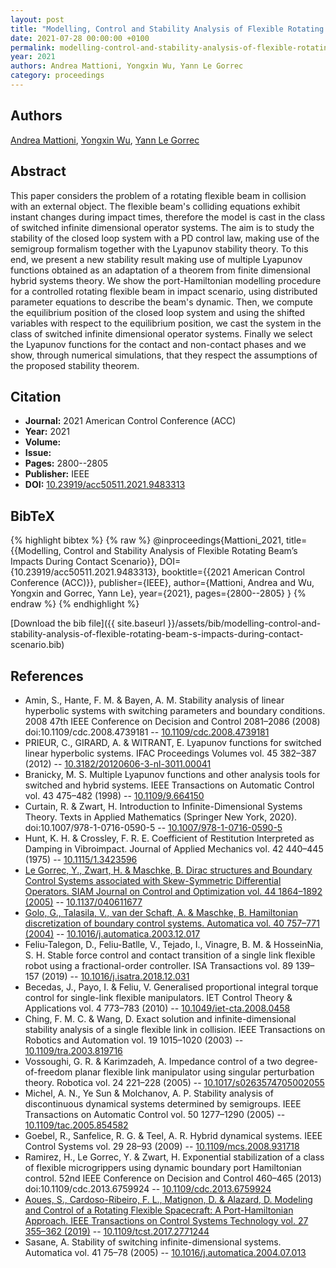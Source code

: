 ```yaml
---
layout: post
title: "Modelling, Control and Stability Analysis of Flexible Rotating Beam's Impacts During Contact Scenario"
date: 2021-07-28 00:00:00 +0100
permalink: modelling-control-and-stability-analysis-of-flexible-rotating-beam-s-impacts-during-contact-scenario
year: 2021
authors: Andrea Mattioni, Yongxin Wu, Yann Le Gorrec
category: proceedings
---
```

 
## Authors
[Andrea Mattioni](authors/andrea-mattioni), [Yongxin Wu](authors/yongxin-wu), [Yann Le Gorrec](authors/yann-le-gorrec)
 
## Abstract
This paper considers the problem of a rotating flexible beam in collision with an external object. The flexible beam's colliding equations exhibit instant changes during impact times, therefore the model is cast in the class of switched infinite dimensional operator systems. The aim is to study the stability of the closed loop system with a PD control law, making use of the semigroup formalism together with the Lyapunov stability theory. To this end, we present a new stability result making use of multiple Lyapunov functions obtained as an adaptation of a theorem from finite dimensional hybrid systems theory. We show the port-Hamiltonian modelling procedure for a controlled rotating flexible beam in impact scenario, using distributed parameter equations to describe the beam's dynamic. Then, we compute the equilibrium position of the closed loop system and using the shifted variables with respect to the equilibrium position, we cast the system in the class of switched infinite dimensional operator systems. Finally we select the Lyapunov functions for the contact and non-contact phases and we show, through numerical simulations, that they respect the assumptions of the proposed stability theorem.
 
## Citation
- **Journal:** 2021 American Control Conference (ACC)
- **Year:** 2021
- **Volume:** 
- **Issue:** 
- **Pages:** 2800--2805
- **Publisher:** IEEE
- **DOI:** [10.23919/acc50511.2021.9483313](https://doi.org/10.23919/acc50511.2021.9483313)
 
## BibTeX
{% highlight bibtex %}
{% raw %}
@inproceedings{Mattioni_2021,
  title={{Modelling, Control and Stability Analysis of Flexible Rotating Beam’s Impacts During Contact Scenario}},
  DOI={10.23919/acc50511.2021.9483313},
  booktitle={{2021 American Control Conference (ACC)}},
  publisher={IEEE},
  author={Mattioni, Andrea and Wu, Yongxin and Gorrec, Yann Le},
  year={2021},
  pages={2800--2805}
}
{% endraw %}
{% endhighlight %}
 
[Download the bib file]({{ site.baseurl }}/assets/bib/modelling-control-and-stability-analysis-of-flexible-rotating-beam-s-impacts-during-contact-scenario.bib)
 
## References
- Amin, S., Hante, F. M. & Bayen, A. M. Stability analysis of linear hyperbolic systems with switching parameters and boundary conditions. 2008 47th IEEE Conference on Decision and Control 2081–2086 (2008) doi:10.1109/cdc.2008.4739181 -- [10.1109/cdc.2008.4739181](https://doi.org/10.1109/cdc.2008.4739181)
- PRIEUR, C., GIRARD, A. & WITRANT, E. Lyapunov functions for switched linear hyperbolic systems. IFAC Proceedings Volumes vol. 45 382–387 (2012) -- [10.3182/20120606-3-nl-3011.00041](https://doi.org/10.3182/20120606-3-nl-3011.00041)
- Branicky, M. S. Multiple Lyapunov functions and other analysis tools for switched and hybrid systems. IEEE Transactions on Automatic Control vol. 43 475–482 (1998) -- [10.1109/9.664150](https://doi.org/10.1109/9.664150)
- Curtain, R. & Zwart, H. Introduction to Infinite-Dimensional Systems Theory. Texts in Applied Mathematics (Springer New York, 2020). doi:10.1007/978-1-0716-0590-5 -- [10.1007/978-1-0716-0590-5](https://doi.org/10.1007/978-1-0716-0590-5)
- Hunt, K. H. & Crossley, F. R. E. Coefficient of Restitution Interpreted as Damping in Vibroimpact. Journal of Applied Mechanics vol. 42 440–445 (1975) -- [10.1115/1.3423596](https://doi.org/10.1115/1.3423596)
- [Le Gorrec, Y., Zwart, H. & Maschke, B. Dirac structures and Boundary Control Systems associated with Skew-Symmetric Differential Operators. SIAM Journal on Control and Optimization vol. 44 1864–1892 (2005)](dirac-structures-and-boundary-control-systems-associated-with-skew-symmetric-differential-operators) -- [10.1137/040611677](https://doi.org/10.1137/040611677)
- [Golo, G., Talasila, V., van der Schaft, A. & Maschke, B. Hamiltonian discretization of boundary control systems. Automatica vol. 40 757–771 (2004)](hamiltonian-discretization-of-boundary-control-systems) -- [10.1016/j.automatica.2003.12.017](https://doi.org/10.1016/j.automatica.2003.12.017)
- Feliu-Talegon, D., Feliu-Batlle, V., Tejado, I., Vinagre, B. M. & HosseinNia, S. H. Stable force control and contact transition of a single link flexible robot using a fractional-order controller. ISA Transactions vol. 89 139–157 (2019) -- [10.1016/j.isatra.2018.12.031](https://doi.org/10.1016/j.isatra.2018.12.031)
- Becedas, J., Payo, I. & Feliu, V. Generalised proportional integral torque control for single-link flexible manipulators. IET Control Theory &amp; Applications vol. 4 773–783 (2010) -- [10.1049/iet-cta.2008.0458](https://doi.org/10.1049/iet-cta.2008.0458)
- Ching, F. M. C. & Wang, D. Exact solution and infinite-dimensional stability analysis of a single flexible link in collision. IEEE Transactions on Robotics and Automation vol. 19 1015–1020 (2003) -- [10.1109/tra.2003.819716](https://doi.org/10.1109/tra.2003.819716)
- Vossoughi, G. R. & Karimzadeh, A. Impedance control of a two degree-of-freedom planar flexible link manipulator using singular perturbation theory. Robotica vol. 24 221–228 (2005) -- [10.1017/s0263574705002055](https://doi.org/10.1017/s0263574705002055)
- Michel, A. N., Ye Sun & Molchanov, A. P. Stability analysis of discontinuous dynamical systems determined by semigroups. IEEE Transactions on Automatic Control vol. 50 1277–1290 (2005) -- [10.1109/tac.2005.854582](https://doi.org/10.1109/tac.2005.854582)
- Goebel, R., Sanfelice, R. G. & Teel, A. R. Hybrid dynamical systems. IEEE Control Systems vol. 29 28–93 (2009) -- [10.1109/mcs.2008.931718](https://doi.org/10.1109/mcs.2008.931718)
- Ramirez, H., Le Gorrec, Y. & Zwart, H. Exponential stabilization of a class of flexible microgrippers using dynamic boundary port Hamiltonian control. 52nd IEEE Conference on Decision and Control 460–465 (2013) doi:10.1109/cdc.2013.6759924 -- [10.1109/cdc.2013.6759924](https://doi.org/10.1109/cdc.2013.6759924)
- [Aoues, S., Cardoso-Ribeiro, F. L., Matignon, D. & Alazard, D. Modeling and Control of a Rotating Flexible Spacecraft: A Port-Hamiltonian Approach. IEEE Transactions on Control Systems Technology vol. 27 355–362 (2019)](modeling-and-control-of-a-rotating-flexible-spacecraft-a-port-hamiltonian-approach) -- [10.1109/tcst.2017.2771244](https://doi.org/10.1109/tcst.2017.2771244)
- Sasane, A. Stability of switching infinite-dimensional systems. Automatica vol. 41 75–78 (2005) -- [10.1016/j.automatica.2004.07.013](https://doi.org/10.1016/j.automatica.2004.07.013)

